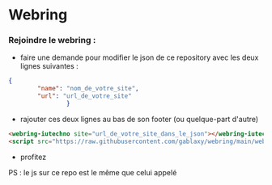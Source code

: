# Webring

### Rejoindre le webring :
- faire une demande pour modifier le json de ce repository avec les deux lignes suivantes :
```json
{
        "name": "nom_de_votre_site",
        "url": "url_de_votre_site"
				}
```
 - rajouter ces deux lignes au bas de son footer (ou quelque-part d'autre)
```html
<webring-iutechno site="url_de_votre_site_dans_le_json"></webring-iutechno>
<script src="https://raw.githubusercontent.com/gablaxy/webring/main/webring.js"></script>
```
- profitez


PS : le js sur ce repo est le même que celui appelé
